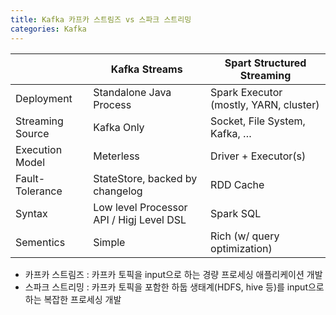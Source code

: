 ```yaml
---
title: Kafka 카프카 스트림즈 vs 스파크 스트리밍
categories: Kafka
---
```


|  | Kafka Streams | Spart Structured Streaming |
| --- | --- | --- |
| Deployment | Standalone Java Process | Spark Executor (mostly, YARN, cluster) |
| Streaming Source | Kafka Only | Socket, File System, Kafka, … |
| Execution Model | Meterless | Driver + Executor(s) |
| Fault-Tolerance | StateStore, backed by changelog | RDD Cache |
| Syntax | Low level Processor API / Higj Level DSL | Spark SQL |
| Sementics | Simple | Rich (w/ query optimization) |
- 카프카 스트림즈 : 카프카 토픽을 input으로 하는 경량 프로세싱 애플리케이션 개발
- 스파크 스트리밍 : 카프카 토픽을 포함한 하둡 생태계(HDFS, hive 등)를 input으로 하는 복잡한 프로세싱 개발